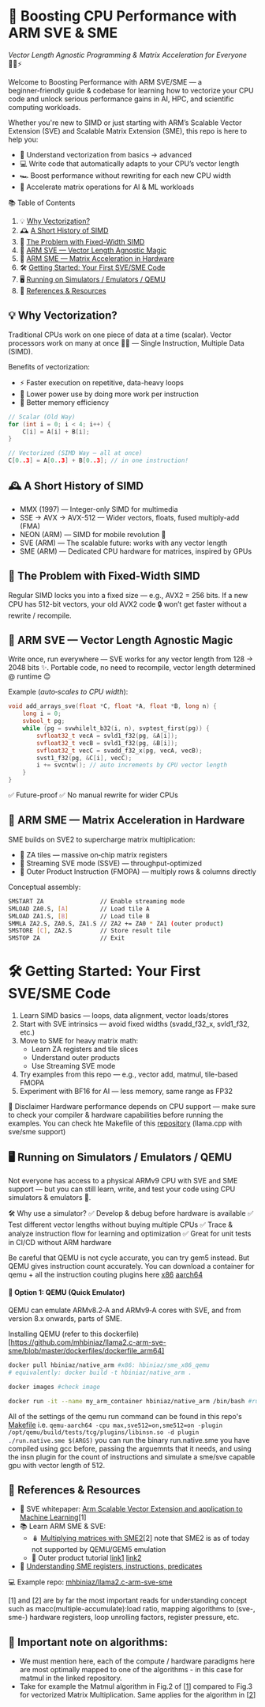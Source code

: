 # 🚀 Boosting CPU Performance with ARM SVE & SME
_Vector Length Agnostic Programming & Matrix Acceleration for Everyone_ 🧑‍💻⚡

Welcome to Boosting Performance with ARM SVE/SME — a beginner‑friendly guide & codebase for learning how to vectorize your CPU code and unlock serious performance gains in AI, HPC, and scientific computing workloads.

Whether you're new to SIMD or just starting with ARM’s Scalable Vector Extension (SVE) and Scalable Matrix Extension (SME), this repo is here to help you:

- 📜 Understand vectorization from basics → advanced
- 💻 Write code that automatically adapts to your CPU’s vector length
- 🏎️ Boost performance without rewriting for each new CPU width
- 🧠 Accelerate matrix operations for AI & ML workloads

📚 Table of Contents
1. 💡 [Why Vectorization?](#why)
2. 🕰 [A Short History of SIMD](#history)
3. 📏 [The Problem with Fixed-Width SIMD](#problem)
4. 🌱 [ARM SVE — Vector Length Agnostic Magic](#sve)
5. 🧮 [ARM SME — Matrix Acceleration in Hardware](#sme)
6. 🛠 [Getting Started: Your First SVE/SME Code](#start)
9. 🖥️ [Running on Simulators / Emulators / QEMU](#qemu)
8. 📖 [References & Resources](#ref)


<a name="why"></a>
## 💡 Why Vectorization?
Traditional CPUs work on one piece of data at a time (scalar).
Vector processors work on many at once 🏋️‍♂️ — Single Instruction, Multiple Data (SIMD).

Benefits of vectorization:

- ⚡ Faster execution on repetitive, data-heavy loops
- 🔋 Lower power use by doing more work per instruction
- 💾 Better memory efficiency

```C++
// Scalar (Old Way)
for (int i = 0; i < 4; i++) {
    C[i] = A[i] + B[i];
}

// Vectorized (SIMD Way — all at once)
C[0..3] = A[0..3] + B[0..3]; // in one instruction!
```
<a name="history"></a>
## 🕰 A Short History of SIMD
- MMX (1997) — Integer-only SIMD for multimedia
- SSE → AVX → AVX-512 — Wider vectors, floats, fused multiply-add (FMA)
- NEON (ARM) — SIMD for mobile revolution 📱
- SVE (ARM) — The scalable future: works with any vector length
- SME (ARM) — Dedicated CPU hardware for matrices, inspired by GPUs

<a name="problem"></a>
## 📏 The Problem with Fixed-Width SIMD
Regular SIMD locks you into a fixed size — e.g., AVX2 = 256 bits.
If a new CPU has 512-bit vectors, your old AVX2 code 🔒 won’t get faster without a rewrite / recompile.

<a name="sve"></a>
## 🌱 ARM SVE — Vector Length Agnostic Magic
Write once, run everywhere — SVE works for any vector length from 128 → 2048 bits ✨.
Portable code, no need to recompile, vector length determined @ runtime 😊

Example (_auto‑scales to CPU width_):

```c++
void add_arrays_sve(float *C, float *A, float *B, long n) {
    long i = 0;
    svbool_t pg;
    while (pg = svwhilelt_b32(i, n), svptest_first(pg)) {
        svfloat32_t vecA = svld1_f32(pg, &A[i]);
        svfloat32_t vecB = svld1_f32(pg, &B[i]);
        svfloat32_t vecC = svadd_f32_x(pg, vecA, vecB);
        svst1_f32(pg, &C[i], vecC);
        i += svcntw(); // auto increments by CPU vector length
    }
}
```
✅ Future-proof
✅ No manual rewrite for wider CPUs

<a name="sme"></a>
## 🧮 ARM SME — Matrix Acceleration in Hardware
SME builds on SVE2 to supercharge matrix multiplication:

- 📌 ZA tiles — massive on‑chip matrix registers
- 📌 Streaming SVE mode (SSVE) — throughput-optimized
- 📌 Outer Product Instruction (FMOPA) — multiply rows & columns directly

Conceptual assembly:

```bash
SMSTART ZA                // Enable streaming mode
SMLOAD ZA0.S, [A]         // Load tile A
SMLOAD ZA1.S, [B]         // Load tile B
SMMLA ZA2.S, ZA0.S, ZA1.S // ZA2 += ZA0 * ZA1 (outer product)
SMSTORE [C], ZA2.S        // Store result tile
SMSTOP ZA                 // Exit
```

<a name="start"></a>
# 🛠 Getting Started: Your First SVE/SME Code
1. Learn SIMD basics — loops, data alignment, vector loads/stores
2. Start with SVE intrinsics — avoid fixed widths (svadd_f32_x, svld1_f32, etc.)
3. Move to SME for heavy matrix math:
    - Learn ZA registers and tile slices
    - Understand outer products
    - Use Streaming SVE mode
4. Try examples from this repo — e.g., vector add, matmul, tile-based FMOPA
5. Experiment with BF16 for AI — less memory, same range as FP32

📢 Disclaimer
 Hardware performance depends on CPU support — make sure to check your compiler & hardware capabilities before running the examples. You can check hte Makefile of this [repository](https://github.com/mhbiniaz/llama2.c-arm-sve-sme) (llama.cpp with sve/sme support)

<a name="qemu"></a>
## 🖥️ Running on Simulators / Emulators / QEMU
Not everyone has access to a physical ARMv9 CPU with SVE and SME support — but you can still learn, write, and test your code using CPU simulators & emulators 🧪.

🛠 Why use a simulator?
✅ Develop & debug before hardware is available
✅ Test different vector lengths without buying multiple CPUs
✅ Trace & analyze instruction flow for learning and optimization
✅ Great for unit tests in CI/CD without ARM hardware

Be careful that QEMU is not cycle accurate, you can try gem5 instead. But QEMU gives instruction count accurately. You can download a container for qemu + all the instruction couting plugins here [x86](https://hub.docker.com/repository/docker/hbiniaz/sme_x86_qemu/general) [aarch64](https://hub.docker.com/repository/docker/hbiniaz/native_arm/general)

#### 🚀 Option 1: QEMU (Quick Emulator)
QEMU can emulate ARMv8.2‑A and ARMv9‑A cores with SVE, and from version 8.x onwards, parts of SME.

Installing QEMU (refer to this dockerfile)[https://github.com/mhbiniaz/llama2.c-arm-sve-sme/blob/master/dockerfiles/dockerfile_arm64]

```bash
docker pull hbiniaz/native_arm #x86: hbiniaz/sme_x86_qemu
# equivalently: docker build -t hbiniaz/native_arm .

docker images #check image 

docker run -it --name my_arm_container hbiniaz/native_arm /bin/bash #run
```

All of the settings of the qemu run command can be found in this repo's [Makefile](https://github.com/mhbiniaz/llama2.c-arm-sve-sme/blob/master/Makefile) i.e. `qemu-aarch64 -cpu max,sve512=on,sme512=on -plugin /opt/qemu/build/tests/tcg/plugins/libinsn.so -d plugin ./run.native.sme $(ARGS)` you can run the binary run.native.sme you have compiled using gcc before, passing the arguemnts that it needs, and using the insn plugin for the count of instructions and simulate a sme/sve capable gpu with vector length of 512. 

<a name="ref"></a>
## 📖 References & Resources
- 📄 SVE whitepaper: [Arm Scalable Vector Extension and application to Machine Learning](https://github.com/mhbiniaz/Boosting-CPU-Performance-w-ARM/blob/main/arm-scalable-vector-extensions-and-application-to-machine-learning%20(1).pdf)[1]
- 📚 Learn ARM SME & SVE:
    - 🪆 [Multiplying matrices with SME2](https://learn.arm.com/learning-paths/cross-platform/multiplying-matrices-with-sme2/6-sme2-matmul-asm/)[2] note that SME2 is as of today not supported by QEMU/GEM5 emulation
    - 👑 Outer product tutorial [link1](https://learn.arm.com/learning-paths/cross-platform/multiplying-matrices-with-sme2/5-outer-product/) [link2](https://community.arm.com/arm-community-blogs/b/architectures-and-processors-blog/posts/arm-scalable-matrix-extension-introduction-p2)
- 🪏 [Understanding SME registers, instructions, predicates](https://community.arm.com/arm-community-blogs/b/architectures-and-processors-blog/posts/arm-scalable-matrix-extension-introduction-p2)
      
💻 Example repo: [mhbiniaz/llama2.c-arm-sve-sme](https://github.com/mhbiniaz/llama2.c-arm-sve-sme/tree/master)

[1] and [2] are by far the most important reads for understanding concept such as macc(multiple-accumulate):load ratio, mapping algorithms to (sve-, sme-) hardware registers, loop unrolling factors, register pressure, etc.
## 🧮 Important note on algorithms: 
- We must mention here, each of the compute / hardware paradigms here are most optimally mapped to one of the algorithms - in this case for matmul in the linked repository. 
- Take for example the Matmul algorithm in Fig.2 of [[1](https://github.com/mhbiniaz/Boosting-CPU-Performance-w-ARM/blob/main/arm-scalable-vector-extensions-and-application-to-machine-learning%20(1).pdf)] compared to Fig.3 for vectorized Matrix Multiplication. Same applies for the algorithm in [[2](https://learn.arm.com/learning-paths/cross-platform/multiplying-matrices-with-sme2/5-outer-product/)]



